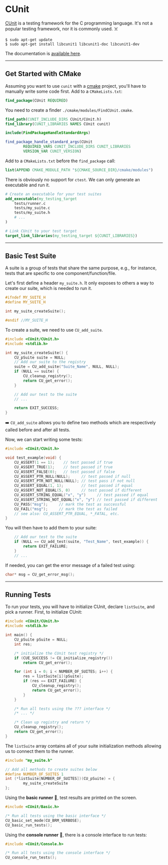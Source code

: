 # CUnit

<div class="row row-cols-lg-2"><div>

[CUnit](https://linux.die.net/man/3/cunit) is a testing framework for the C programming language. It's not a popular testing framework, nor it is commonly used. ☠️

```shell!
$ sudo apt-get update
$ sudo apt-get install libcunit1 libcunit1-doc libcunit1-dev
```

The documentation is [available here](https://cunit.sourceforge.net/).
</div><div>
</div></div>

<hr class="sep-both">

## Get Started with CMake

<div class="row row-cols-lg-2"><div>

Assuming you want to use `cunit` with a [cmake](/tools-and-frameworks/others/build/cmake/index.md) project, you'll have to manually write some code first. Add to a `CMakeLists.txt`:

```cmake
find_package(CUnit REQUIRED)
```

You need to create a finder `./cmake/modules/FindCUnit.cmake`.

```cmake
find_path(CUNIT_INCLUDE_DIRS CUnit/CUnit.h)
find_library(CUNIT_LIBRARIES NAMES CUnit cunit)

include(FindPackageHandleStandardArgs)

find_package_handle_standard_args(CUnit
        REQUIRED_VARS CUNIT_INCLUDE_DIRS CUNIT_LIBRARIES
        VERSION_VAR CUNIT_VERSION)
```

Add to a `CMakeLists.txt` before the `find_package` call:

```cmake
list(APPEND CMAKE_MODULE_PATH "${CMAKE_SOURCE_DIR}/cmake/modules")
```
</div><div>

There is obviously no support for `ctest`. We can only generate an executable and run it.

```cmake
# Create an executable for your test suites
add_executable(my_testing_target 
    tests/runner.c
    tests/my_suite.c
    tests/my_suite.h
    # ...
)

# Link CUnit to your test target
target_link_libraries(my_testing_target ${CUNIT_LIBRARIES})
```
</div></div>

<hr class="sep-both">

## Basic Test Suite

<div class="row row-cols-lg-2"><div>

A suite is a group of tests that share the same purpose, e.g., for instance, tests that are specific to one component/function/file.

Let's first define a header `my_suite.h`. It only exposes to others a way to create our suite, which is needed to run it.

```c
#ifndef MY_SUITE_H
#define MY_SUITE_H

int my_suite_createSuite();

#endif //MY_SUITE_H
```

To create a suite, we need to use `CU_add_suite`.

```c
#include <CUnit/CUnit.h>
#include <stdlib.h>

int my_suite_createSuite() {
    CU_pSuite suite = NULL;
    // Add our suite to the registry
    suite = CU_add_suite("Suite_Name", NULL, NULL);
    if (NULL == suite) {
        CU_cleanup_registry();
        return CU_get_error();
    }

    // Add our test to the suite
    // ...

    return EXIT_SUCCESS;
}
```

➡️ `CU_add_suite` allows you to define two methods which are respectively called before and after all tests.
</div><div>

Now, we can start writing some tests:

```c
#include <CUnit/CUnit.h>

void test_example(void) {
    CU_ASSERT(1 == 1);    // test passed if true
    CU_ASSERT_TRUE(1);    // test passed if true
    CU_ASSERT_FALSE(0);   // test passed if false
    CU_ASSERT_PTR_NULL(NULL);     // test passed if null
    CU_ASSERT_PTR_NOT_NULL(NULL); // test pass if not null
    CU_ASSERT_EQUAL(1, 1);        // test passed if equal
    CU_ASSERT_NOT_EQUAL(5, 0)     // test passed if different
    CU_ASSERT_STRING_EQUAL("x", "y")     // test passed if equal
    CU_ASSERT_STRING_NOT_EQUAL("x", "y") // test passed if different
    CU_PASS("msg");     // mark the test as successful
    CU_FAIL("msg");     // mark the test as failed
    // see also: CU_ASSERT_PTR_EQUAL, *_FATAL, etc.
}
```

You will then have to add them to your suite:

```c
    // Add our test to the suite
    if (NULL == CU_add_test(suite, "Test_Name", test_example)) {
        return EXIT_FAILURE;
    }
    // ...
```

If needed, you can get the error message of a failed test using:

```c
char* msg = CU_get_error_msg();
```
</div></div>

<hr class="sep-both">

## Running Tests

<div class="row row-cols-lg-2"><div>

To run your tests, you will have to initialize CUnit, declare `listSuite`, and pick a runner. First, to initialize CUnit:

```c
#include <CUnit/CUnit.h>
#include <stdlib.h>

int main() {
    CU_pSuite pSuite = NULL;
    int res;

    /* initialize the CUnit test registry */
    if (CUE_SUCCESS != CU_initialize_registry())
        return CU_get_error();

    for (int i = 0; i < NUMBER_OF_SUITES; i++) {
        res = listSuite[i](pSuite);
        if (res == EXIT_FAILURE) {
            CU_cleanup_registry();
            return CU_get_error();
        }
    }

    /* Run all tests using the ??? interface */
    /* ... */

    /* Clean up registry and return */
    CU_cleanup_registry();
    return CU_get_error();
}
```
</div><div>

The `listSuite` array contains all of your suite initialization methods allowing us to connect them to the runner.

```c
#include "my_suite.h"

// Add all methods to create suites below 
#define NUMBER_OF_SUITES 1
int (*listSuite[NUMBER_OF_SUITES])(CU_pSuite) = {
        my_suite_createSuite
};
```

Using the **basic runner** 📝, test results are printed on the screen.

```c
#include <CUnit/Basic.h>

/* Run all tests using the basic interface */
CU_basic_set_mode(CU_BRM_VERBOSE);
CU_basic_run_tests();
```

Using the **console runner** 🤖, there is a console interface to run tests:

```c
#include <CUnit/Console.h>

/* Run all tests using the console interface */
CU_console_run_tests();
```
</div></div>